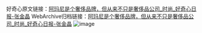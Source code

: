 好奇心原文链接：[阿玛尼是个奢侈品牌，但从来不只是奢侈品公司_时尚_好奇心日报-张金晶](https://www.qdaily.com/articles/8256.html)
WebArchive归档链接：[阿玛尼是个奢侈品牌，但从来不只是奢侈品公司_时尚_好奇心日报-张金晶](http://web.archive.org/web/20161231155257/http://www.qdaily.com:80/articles/8256.html)
![image](http://ww3.sinaimg.cn/large/007d5XDply1g3vbdzido4j30u09cg4qq)